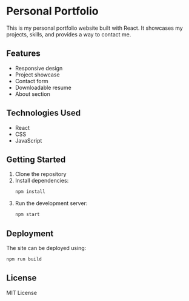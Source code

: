 # Personal Portfolio

This is my personal portfolio website built with React. It showcases my projects, skills, and provides a way to contact me.

## Features

- Responsive design
- Project showcase
- Contact form
- Downloadable resume
- About section

## Technologies Used

- React
- CSS
- JavaScript

## Getting Started

1. Clone the repository
2. Install dependencies:
   ```bash
   npm install
   ```
3. Run the development server:
   ```bash
   npm start
   ```

## Deployment

The site can be deployed using:
```bash
npm run build
```

## License

MIT License
